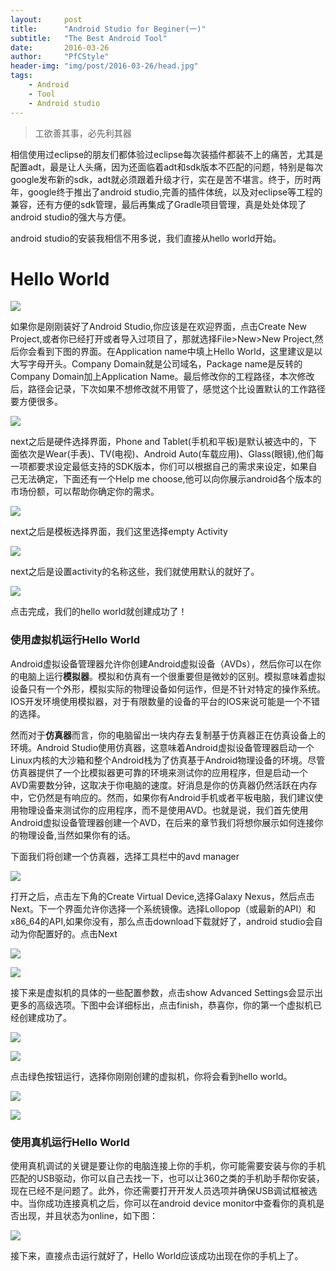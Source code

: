 ```yaml
---
layout:		post
title:		"Android Studio for Beginer(一)"
subtitle:	"The Best Android Tool"
date:		2016-03-26
author:		"PfCStyle"
header-img:	"img/post/2016-03-26/head.jpg"
tags:
    - Android
    - Tool
    - Android studio
---
```


> 工欲善其事，必先利其器

相信使用过eclipse的朋友们都体验过eclipse每次装插件都装不上的痛苦，尤其是配置adt，最是让人头痛，因为还面临着adt和sdk版本不匹配的问题，特别是每次google发布新的sdk，adt就必须跟着升级才行，实在是苦不堪言。终于，历时两年，google终于推出了android studio,完善的插件体统，以及对eclipse等工程的兼容，还有方便的sdk管理，最后再集成了Gradle项目管理，真是处处体现了android studio的强大与方便。

android studio的安装我相信不用多说，我们直接从hello world开始。

# Hello World

![](/img/post/2016-03-26/hello_world.jpg)

如果你是刚刚装好了Android Studio,你应该是在欢迎界面，点击Create New Project,或者你已经打开或者导入过项目了，那就选择File>New>New Project,然后你会看到下图的界面。在Application name中填上Hello World，这里建议是以大写字母开头。Company Domain就是公司域名，Package name是反转的Company Domain加上Application Name。最后修改你的工程路径，本次修改后，路径会记录，下次如果不想修改就不用管了，感觉这个比设置默认的工作路径要方便很多。

![](/img/post/2016-03-26/newproject.png)

next之后是硬件选择界面，Phone and Tablet(手机和平板)是默认被选中的，下面依次是Wear(手表)、TV(电视)、Android Auto(车载应用)、Glass(眼镜),他们每一项都要求设定最低支持的SDK版本，你们可以根据自己的需求来设定，如果自己无法确定，下面还有一个Help me choose,他可以向你展示android各个版本的市场份额，可以帮助你确定你的需求。

![](/img/post/2016-03-26/choose_devices.png)

next之后是模板选择界面，我们这里选择empty Activity

![](/img/post/2016-03-26/template.png)

next之后是设置activity的名称这些，我们就使用默认的就好了。

![](/img/post/2016-03-26/activity.png)

点击完成，我们的hello world就创建成功了！

### 使用虚拟机运行Hello World

Android虚拟设备管理器允许你创建Android虚拟设备（AVDs），然后你可以在你的电脑上运行**模拟器**。模拟和仿真有一个很重要但是微妙的区别。模拟意味着虚拟设备只有一个外形，模拟实际的物理设备如何运作，但是不针对特定的操作系统。IOS开发环境使用模拟器，对于有限数量的设备的平台的IOS来说可能是一个不错的选择。
 
然而对于**仿真器**而言，你的电脑留出一块内存去复制基于仿真器正在仿真设备上的环境。Android Studio使用仿真器，这意味着Android虚拟设备管理器启动一个 Linux内核的大沙箱和整个Android栈为了仿真基于Android物理设备的环境。尽管仿真器提供了一个比模拟器更可靠的环境来测试你的应用程序，但是启动一个AVD需要数分钟，这取决于你电脑的速度。好消息是你的仿真器仍然活跃在内存中，它仍然是有响应的。然而，如果你有Android手机或者平板电脑，我们建议使用物理设备来测试你的应用程序，而不是使用AVD。也就是说，我们首先使用Android虚拟设备管理器创建一个AVD，在后来的章节我们将想你展示如何连接你的物理设备,当然如果你有的话。

下面我们将创建一个仿真器，选择工具栏中的avd manager
 
![](/img/post/2016-03-26/avd_manage.png)
 
打开之后，点击左下角的Create Virtual Device,选择Galaxy Nexus，然后点击Next。下一个界面允许你选择一个系统镜像。选择Lollopop（或最新的API）和x86_64的API,如果你没有，那么点击download下载就好了，android studio会自动为你配置好的。点击Next
 
![](/img/post/2016-03-26/select_virtual.png)
  
![](/img/post/2016-03-26/choose_image.png)

接下来是虚拟机的具体的一些配置参数，点击show Advanced Settings会显示出更多的高级选项。下图中会详细标出，点击finish，恭喜你，你的第一个虚拟机已经创建成功了。

![](/img/post/2016-03-26/virtual_config1.png)

![](/img/post/2016-03-26/virtual_config2.png)

点击绿色按钮运行，选择你刚刚创建的虚拟机，你将会看到hello world。

![](/img/post/2016-03-26/run.png)

![](/img/post/2016-03-26/ok.png)

### 使用真机运行Hello World

使用真机调试的关键是要让你的电脑连接上你的手机，你可能需要安装与你的手机匹配的USB驱动，你可以自己去找一下，也可以让360之类的手机助手帮你安装，现在已经不是问题了。此外，你还需要打开开发人员选项并确保USB调试框被选中。当你成功连接真机之后，你可以在android device monitor中查看你的真机是否出现，并且状态为online，如下图：

![](/img/post/2016-03-26/device_manager.png)

接下来，直接点击运行就好了，Hello World应该成功出现在你的手机上了。
 
 
 
 
 
 
 
 
 
 
 
 